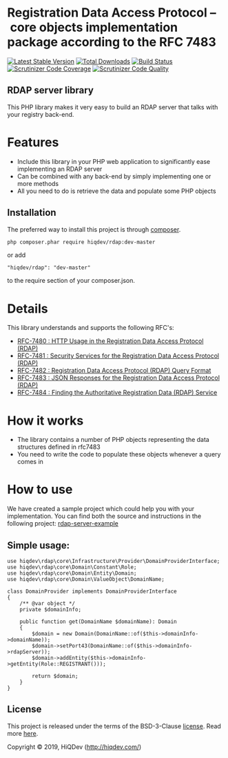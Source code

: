 # Registration Data Access Protocol – core objects implementation package according to the RFC 7483

[![Latest Stable Version](https://poser.pugx.org/hiqdev/rdap/v/stable)](https://packagist.org/packages/hiqdev/rdap)
[![Total Downloads](https://poser.pugx.org/hiqdev/rdap/downloads)](https://packagist.org/packages/hiqdev/rdap)
[![Build Status](https://img.shields.io/travis/hiqdev/rdap.svg)](https://travis-ci.org/hiqdev/rdap)
[![Scrutinizer Code Coverage](https://img.shields.io/scrutinizer/coverage/g/hiqdev/rdap.svg)](https://scrutinizer-ci.com/g/hiqdev/rdap/)
[![Scrutinizer Code Quality](https://img.shields.io/scrutinizer/g/hiqdev/rdap.svg)](https://scrutinizer-ci.com/g/hiqdev/rdap/)

## RDAP server library

This PHP library makes it very easy to build an RDAP server that talks with your registry back-end.

# Features
* Include this library in your PHP web application to significantly ease implementing an RDAP server
* Can be combined with any back-end by simply implementing one or more methods
* All you need to do is retrieve the data and populate some PHP objects

## Installation

The preferred way to install this project is through [composer](http://getcomposer.org/download/).

```sh
php composer.phar require hiqdev/rdap:dev-master
```

or add

```
"hiqdev/rdap": "dev-master"
```
to the require section of your composer.json.

# Details

This library understands and supports the following RFC's:

* [RFC-7480 : HTTP Usage in the Registration Data Access Protocol (RDAP)](http://tools.ietf.org/html/rfc7480)
* [RFC-7481 : Security Services for the Registration Data Access Protocol (RDAP)](http://tools.ietf.org/html/rfc7481)
* [RFC-7482 : Registration Data Access Protocol (RDAP) Query Format](http://tools.ietf.org/html/rfc7482)
* [RFC-7483 : JSON Responses for the Registration Data Access Protocol (RDAP)](http://tools.ietf.org/html/rfc7483)
* [RFC-7484 : Finding the Authoritative Registration Data (RDAP) Service](http://tools.ietf.org/html/rfc7484)

# How it works

* The library contains a number of PHP objects representing the data structures defined in rfc7483
* You need to write the code to populate these objects whenever a query comes in

# How to use

We have created a sample project which could help you with your implementation. You can find both the source and instructions in the following project: [rdap-server-example](https://github.com/hiqdev/rdap-server-example)

## Simple usage:
    
    use hiqdev\rdap\core\Infrastructure\Provider\DomainProviderInterface;
    use hiqdev\rdap\core\Domain\Constant\Role;
    use hiqdev\rdap\core\Domain\Entity\Domain;
    use hiqdev\rdap\core\Domain\ValueObject\DomainName;

    class DomainProvider implements DomainProviderInterface
    {
        /** @var object */
        private $domainInfo;
        
        public function get(DomainName $domainName): Domain
        {
            $domain = new Domain(DomainName::of($this->domainInfo->domainName));
            $domain->setPort43(DomainName::of($this->domainInfo->rdapServer));
            $domain->addEntity($this->domainInfo->getEntity(Role::REGISTRANT()));
            
            return $domain;
        }
    }

## License

This project is released under the terms of the BSD-3-Clause [license](LICENSE).
Read more [here](http://choosealicense.com/licenses/bsd-3-clause).

Copyright © 2019, HiQDev (http://hiqdev.com/)

